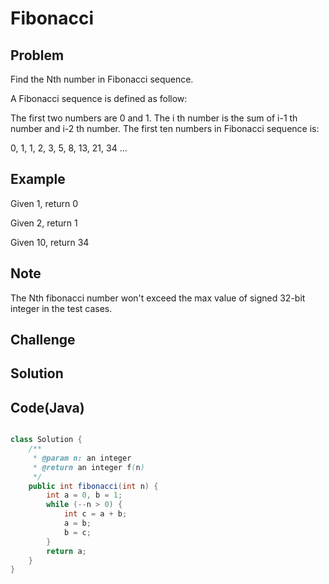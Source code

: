Fibonacci
===


Problem
-------

Find the Nth number in Fibonacci sequence.

A Fibonacci sequence is defined as follow:

The first two numbers are 0 and 1.
The i th number is the sum of i-1 th number and i-2 th number.
The first ten numbers in Fibonacci sequence is:

0, 1, 1, 2, 3, 5, 8, 13, 21, 34 ...

Example
-------

Given 1, return 0

Given 2, return 1

Given 10, return 34

Note
---------

The Nth fibonacci number won't exceed the max value of signed 32-bit integer in the test cases.

Challenge
---------

Solution
--------



Code(Java)
----------

```java

class Solution {
    /**
     * @param n: an integer
     * @return an integer f(n)
     */
    public int fibonacci(int n) {
        int a = 0, b = 1;
        while (--n > 0) {
            int c = a + b;
            a = b;
            b = c;
        }
        return a;
    }
}

```